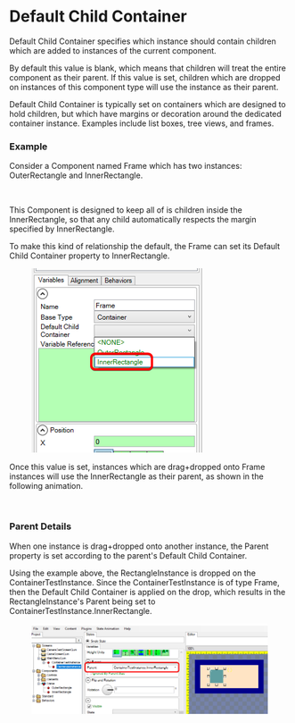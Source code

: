 # Default Child Container

Default Child Container specifies which instance should contain children which are added to instances of the current component.

By default this value is blank, which means that children will treat the entire component as their parent. If this value is set, children which are dropped on instances of this component type will use the instance as their parent.

Default Child Container is typically set on containers which are designed to hold children, but which have margins or decoration around the dedicated container instance. Examples include list boxes, tree views, and frames.

### Example

Consider a Component named Frame which has two instances: OuterRectangle and InnerRectangle.

<figure><img src="../../.gitbook/assets/image (1) (1) (3).png" alt=""><figcaption></figcaption></figure>

This Component is designed to keep all of is children inside the InnerRectangle, so that any child automatically respects the margin specified by InnerRectangle.

To make this kind of relationship the default, the Frame can set its Default Child Container property to InnerRectangle.

<figure><img src="../../.gitbook/assets/image (2) (1) (1) (1) (1) (1) (1) (1) (1) (1) (1) (1) (1) (1) (1) (1) (1) (1) (1) (1) (1) (1) (1).png" alt=""><figcaption></figcaption></figure>

Once this value is set, instances which are drag+dropped onto Frame instances will use the InnerRectangle as their parent, as shown in the following animation.

<figure><img src="../../.gitbook/assets/11_20 05 09.gif" alt=""><figcaption></figcaption></figure>

### Parent Details

When one instance is drag+dropped onto another instance, the Parent property is set according to the parent's Default Child Container.

Using the example above, the RectangleInstance is dropped on the ContainerTestInstance. Since the ContainerTestInstance is of type Frame, then the Default Child Container is applied on the drop, which results in the RectangleInstance's Parent being set to ContainerTestInstance.InnerRectangle.

<figure><img src="../../.gitbook/assets/image (2) (1) (1) (1) (1) (1) (1) (1) (1) (1) (1) (1) (1) (1) (1) (1) (1) (1) (1) (1) (1) (1).png" alt=""><figcaption></figcaption></figure>
